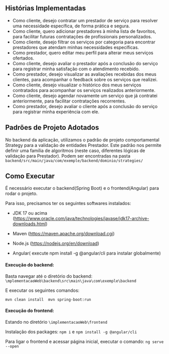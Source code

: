 ## Histórias Implementadas 

- Como cliente, desejo contratar um prestador de serviço para resolver uma necessidade específica, de forma prática e segura.
- Como cliente, quero adicionar prestadores à minha lista de favoritos, para facilitar futuras contratações de profissionais personalizados.
- Como cliente, desejo filtrar os serviços por categoria para encontrar prestadores que atendam minhas necessidades específicas.
- Como prestador, quero editar meu perfil para alterar meus serviços ofertados.
- Como cliente, desejo avaliar o prestador após a conclusão do serviço para registrar minha satisfação com o atendimento recebido.
- Como prestador, desejo visualizar as avaliações recebidas dos meus clientes, para acompanhar o feedback sobre os serviços que realizei.
- Como cliente, desejo visualizar o histórico dos meus serviços contratados para acompanhar os serviços realizados anteriormente.
- Como cliente, desejo agendar novamente um serviço que já contratei anteriormente, para facilitar contratações recorrentes.
- Como prestador, desejo avaliar o cliente após a conclusão do serviço para registrar minha experiência com ele.


## Padrões de Projeto Adotados
No backend da aplicação, utilizamos o padrão de projeto comportamental Strategy para a validação de entidades Prestador. Este padrão nos permite definir uma família de algoritmos (neste caso, diferentes lógicas de validação para Prestador). Podem ser encontradas na pasta ``backend/src/main/java/com/exemple/backend/dominio/strategies/``



## Como Executar
É necessário executar o backend(Spring Boot) e o frontend(Angular) para rodar o projeto. 

Para isso, precisamos ter os seguintes softwares instalados:
- JDK 17 ou acima (https://www.oracle.com/java/technologies/javase/jdk17-archive-downloads.html)

- Maven (https://maven.apache.org/download.cgi)

- Node.js (https://nodejs.org/en/download)

- Angular( execute npm install -g @angular/cli para instalar globalmente)

####  Execução do backend:
	
 Basta navegar até o diretório do backend:
	``\mplementacaoWeb\backend\src\main\java\com\exemple\backend``
 
 E executar os seguintes comandos:

``
mvn clean install 
mvn spring-boot:run
``

#### Execução do frontend:

Estando no diretório 
		``\implementacaoWeb\frontend``

Instalação dos packages: ``npm i`` e ``npm install -g @angular/cli``

Para ligar o frontend e acessar página inicial, executar o comando: ``ng serve --open``

